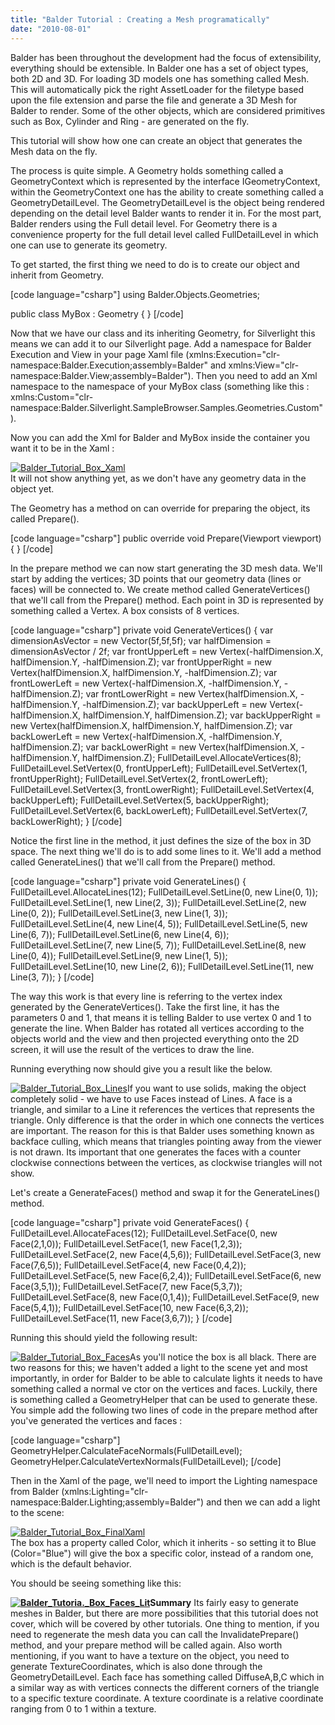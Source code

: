 ```yaml
---
title: "Balder Tutorial : Creating a Mesh programatically"
date: "2010-08-01"
---
```


Balder has been throughout the development had the focus of extensibility, everything should be extensible. In Balder one has a set of object types, both 2D and 3D. For loading 3D models one has something called Mesh. This will automatically pick the right AssetLoader for the filetype based upon the file extension and parse the file and generate a 3D Mesh for Balder to render. Some of the other objects, which are considered primitives such as Box, Cylinder and Ring - are generated on the fly.

This tutorial will show how one can create an object that generates the Mesh data on the fly.

The process is quite simple. A Geometry holds something called a GeometryContext which is represented by the interface IGeometryContext, within the GeometryContext one has the ability to create something called a GeometryDetailLevel. The GeometryDetailLevel is the object being rendered depending on the detail level Balder wants to render it in. For the most part, Balder renders using the Full detail level. For Geometry there is a convenience property for the full detail level called FullDetailLevel in which one can use to generate its geometry.

To get started, the first thing we need to do is to create our object and inherit from Geometry.

\[code language="csharp"\] using Balder.Objects.Geometries;

public class MyBox : Geometry { } \[/code\]

Now that we have our class and its inheriting Geometry, for Silverlight this means we can add it to our Silverlight page. Add a namespace for Balder Execution and View in your page Xaml file (xmlns:Execution="clr-namespace:Balder.Execution;assembly=Balder" and xmlns:View="clr-namespace:Balder.View;assembly=Balder"). Then you need to add an Xml namespace to the namespace of your MyBox class (something like this : xmlns:Custom="clr-namespace:Balder.Silverlight.SampleBrowser.Samples.Geometries.Custom").

Now you can add the Xml for Balder and MyBox inside the container you want it to be in the Xaml :

[![Balder_Tutorial_Box_Xaml](images/Balder_Tutorial_Box_Xaml.png)](http://localhost:8080/wp-content/2010/08/Balder_Tutorial_Box_Xaml.png)  
It will not show anything yet, as we don't have any geometry data in the object yet.

The Geometry has a method on can override for preparing the object, its called Prepare().

\[code language="csharp"\] public override void Prepare(Viewport viewport) { } \[/code\]

In the prepare method we can now start generating the 3D mesh data. We'll start by adding the vertices; 3D points that our geometry data (lines or faces) will be connected to. We create method called GenerateVertices() that we'll call from the Prepare() method. Each point in 3D is represented by something called a Vertex. A box consists of 8 vertices.

\[code language="csharp"\] private void GenerateVertices() { var dimensionAsVector = new Vector(5f,5f,5f); var halfDimension = dimensionAsVector / 2f; var frontUpperLeft = new Vertex(-halfDimension.X, halfDimension.Y, -halfDimension.Z); var frontUpperRight = new Vertex(halfDimension.X, halfDimension.Y, -halfDimension.Z); var frontLowerLeft = new Vertex(-halfDimension.X, -halfDimension.Y, -halfDimension.Z); var frontLowerRight = new Vertex(halfDimension.X, -halfDimension.Y, -halfDimension.Z); var backUpperLeft = new Vertex(-halfDimension.X, halfDimension.Y, halfDimension.Z); var backUpperRight = new Vertex(halfDimension.X, halfDimension.Y, halfDimension.Z); var backLowerLeft = new Vertex(-halfDimension.X, -halfDimension.Y, halfDimension.Z); var backLowerRight = new Vertex(halfDimension.X, -halfDimension.Y, halfDimension.Z); FullDetailLevel.AllocateVertices(8); FullDetailLevel.SetVertex(0, frontUpperLeft); FullDetailLevel.SetVertex(1, frontUpperRight); FullDetailLevel.SetVertex(2, frontLowerLeft); FullDetailLevel.SetVertex(3, frontLowerRight); FullDetailLevel.SetVertex(4, backUpperLeft); FullDetailLevel.SetVertex(5, backUpperRight); FullDetailLevel.SetVertex(6, backLowerLeft); FullDetailLevel.SetVertex(7, backLowerRight); } \[/code\]

Notice the first line in the method, it just defines the size of the box in 3D space. The next thing we'll do is to add some lines to it. We'll add a method called GenerateLines() that we'll call from the Prepare() method.

\[code language="csharp"\] private void GenerateLines() { FullDetailLevel.AllocateLines(12); FullDetailLevel.SetLine(0, new Line(0, 1)); FullDetailLevel.SetLine(1, new Line(2, 3)); FullDetailLevel.SetLine(2, new Line(0, 2)); FullDetailLevel.SetLine(3, new Line(1, 3)); FullDetailLevel.SetLine(4, new Line(4, 5)); FullDetailLevel.SetLine(5, new Line(6, 7)); FullDetailLevel.SetLine(6, new Line(4, 6)); FullDetailLevel.SetLine(7, new Line(5, 7)); FullDetailLevel.SetLine(8, new Line(0, 4)); FullDetailLevel.SetLine(9, new Line(1, 5)); FullDetailLevel.SetLine(10, new Line(2, 6)); FullDetailLevel.SetLine(11, new Line(3, 7)); } \[/code\]

The way this work is that every line is referring to the vertex index generated by the GenerateVertices(). Take the first line, it has the parameters 0 and 1, that means it is telling Balder to use vertex 0 and 1 to generate the line. When Balder has rotated all vertices according to the objects world and the view and then projected everything onto the 2D screen, it will use the result of the vertices to draw the line.

Running everything now should give you a result like the below.

[![Balder_Tutorial_Box_Lines](images/Balder_Tutorial_Box_Lines.png)](http://localhost:8080/wp-content/2010/08/Balder_Tutorial_Box_Lines.png)If you want to use solids, making the object completely solid - we have to use Faces instead of Lines. A face is a triangle, and similar to a Line it references the vertices that represents the triangle. Only difference is that the order in which one connects the vertices are important. The reason for this is that Balder uses something known as backface culling, which means that triangles pointing away from the viewer is not drawn. Its important that one generates the faces with a counter clockwise connections between the vertices, as clockwise triangles will not show.

Let's create a GenerateFaces() method and swap it for the GenerateLines() method.

\[code language="csharp"\] private void GenerateFaces() { FullDetailLevel.AllocateFaces(12); FullDetailLevel.SetFace(0, new Face(2,1,0)); FullDetailLevel.SetFace(1, new Face(1,2,3)); FullDetailLevel.SetFace(2, new Face(4,5,6)); FullDetailLevel.SetFace(3, new Face(7,6,5)); FullDetailLevel.SetFace(4, new Face(0,4,2)); FullDetailLevel.SetFace(5, new Face(6,2,4)); FullDetailLevel.SetFace(6, new Face(3,5,1)); FullDetailLevel.SetFace(7, new Face(5,3,7)); FullDetailLevel.SetFace(8, new Face(0,1,4)); FullDetailLevel.SetFace(9, new Face(5,4,1)); FullDetailLevel.SetFace(10, new Face(6,3,2)); FullDetailLevel.SetFace(11, new Face(3,6,7)); } \[/code\]

Running this should yield the following result:

[![Balder_Tutorial_Box_Faces](images/Balder_Tutorial_Box_Faces.png)](http://localhost:8080/wp-content/2010/08/Balder_Tutorial_Box_Faces.png)As you'll notice the box is all black. There are two reasons for this; we haven't added a light to the scene yet and most importantly, in order for Balder to be able to calculate lights it needs to have something called a normal ve ctor on the vertices and faces. Luckily, there is something called a GeometryHelper that can be used to generate these. You simple add the following two lines of code in the prepare method after you've generated the vertices and faces :

\[code language="csharp"\] GeometryHelper.CalculateFaceNormals(FullDetailLevel); GeometryHelper.CalculateVertexNormals(FullDetailLevel); \[/code\]

Then in the Xaml of the page, we'll need to import the Lighting namespace from Balder (xmlns:Lighting="clr-namespace:Balder.Lighting;assembly=Balder") and then we can add a light to the scene:

[![Balder_Tutorial_Box_FinalXaml](images/Balder_Tutorial_Box_FinalXaml.png)](http://localhost:8080/wp-content/2010/08/Balder_Tutorial_Box_FinalXaml.png)  
The box has a property called Color, which it inherits - so setting it to Blue (Color="Blue") will give the box a specific color, instead of a random one, which is the default behavior.

You should be seeing something like this:

**[![Balder_Tutoria._Box_Faces_Lit](images/Balder_Tutoria._Box_Faces_Lit.png)](http://localhost:8080/wp-content/2010/08/Balder_Tutoria._Box_Faces_Lit.png)Summary** Its fairly easy to generate meshes in Balder, but there are more possibilities that this tutorial does not cover, which will be covered by other tutorials. One thing to mention, if you need to regenerate the mesh data you can call the InvalidatePrepare() method, and your prepare method will be called again. Also worth mentioning, if you want to have a texture on the object, you need to generate TextureCoordinates, which is also done through the GeometryDetailLevel. Each face has something called DiffuseA,B,C which in a similar way as with vertices connects the different corners of the triangle to a specific texture coordinate. A texture coordinate is a relative coordinate ranging from 0 to 1 within a texture.
